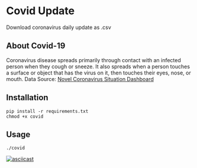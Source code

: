 # Covid Update

Download coronavirus daily update as .csv

## About Covid-19

Coronavirus disease spreads primarily through contact with an infected person when they cough or sneeze. It also spreads when a person touches a surface or object that has the virus on it, then touches their eyes, nose, or mouth.
Data Source: [Novel Coronavirus Situation Dashboard](https://www.who.int/redirect-pages/page/novel-coronavirus-(covid-19)-situation-dashboard)

## Installation

```
pip install -r requirements.txt
chmod +x covid
```

## Usage

```
./covid
```

[![asciicast](https://asciinema.org/a/BiinM8MMyt81BCSl9vnJ0gDRW.svg)](https://asciinema.org/a/BiinM8MMyt81BCSl9vnJ0gDRW)
